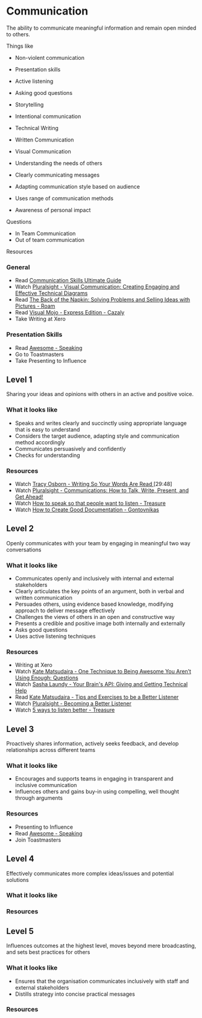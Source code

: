 # Communication

The ability to communicate meaningful information and remain open minded to others. 

Things like
- Non-violent communication
- Presentation skills
- Active listening
- Asking good questions
- Storytelling
- Intentional communication
- Technical Writing
- Written Communication
- Visual Communication

- Understanding the needs of others
- Clearly communicating messages
- Adapting communication style based on audience
- Uses range of communication methods
- Awareness of personal impact

Questions
<!-- Does influencing go here as well as leadership /!-->

- In Team Communication
- Out of team communication

Resources

### General
- Read [Communication Skills Ultimate Guide](https://www.makingbusinessmatter.co.uk/communication-skills-ultimate-guide/)
- Watch [Pluralsight - Visual Communication: Creating Engaging and Effective Technical Diagrams](https://app.pluralsight.com/library/courses/visual-communication-technical-diagrams/table-of-contents)
- Read [The Back of the Napkin: Solving Problems and Selling Ideas with Pictures - Roam](https://www.amazon.com/Back-Napkin-Expanded-Problems-Pictures/dp/1591842697)
- Read [Visual Mojo - Express Edition - Cazaly](https://www.amazon.com/Visual-Mojo-Express-Lynne-Cazaly/dp/0987462911)
- Take Writing at Xero

### Presentation Skills

- Read [Awesome - Speaking](https://github.com/matteofigus/awesome-speaking)
- Go to Toastmasters
- Take Presenting to Influence

## Level 1

Sharing your ideas and opinions with others in an active and positive voice. 

### What it looks like

- Speaks and writes clearly and succinctly using appropriate language that is easy to understand 
- Considers the target audience, adapting style and communication method accordingly
- Communicates persuasively and confidently
- Checks for understanding

### Resources
- Watch [Tracy Osborn - Writing So Your Words Are Read ](https://www.youtube.com/watch?v=8LiV759Bje0) [29:48]
- Watch [Pluralsight - Communications: How to Talk, Write, Present, and Get Ahead!](https://app.pluralsight.com/library/courses/communication-skills)
- Watch [How to speak so that people want to listen - Treasure](https://www.ted.com/talks/julian_treasure_how_to_speak_so_that_people_want_to_listen)
- Watch [How to Create Good Documentation - Gontovnikas](https://www.youtube.com/watch?v=lw9R2qMCdqk)

## Level 2

Openly communicates with your team by engaging in meaningful two way conversations

### What it looks like

- Communicates openly and inclusively with internal and external stakeholders
- Clearly articulates the key points of an argument, both in verbal and written communication
- Persuades others, using evidence based knowledge, modifying approach to deliver message effectively
- Challenges the views of others in an open and constructive way
- Presents a credible and positive image both internally and externally
- Asks good questions
- Uses active listening techniques

### Resources
- Writing at Xero
- Watch [Kate Matsudaira - One Technique to Being Awesome You Aren’t Using Enough: Questions](http://katemats.com/one-technique-to-being-awesome-you-arent-using-enough-questions/) 
- Watch [Sasha Laundy - Your Brain's API: Giving and Getting Technical Help](https://www.youtube.com/watch?v=hY14Er6JX2s)
- Read [Kate Matsudaira - Tips and Exercises to be a Better Listener](http://katemats.com/tips-exercises-better-listener/)
- Watch [Pluralsight - Becoming a Better Listener](https://app.pluralsight.com/library/courses/becoming-better-listener)
- Watch [5 ways to listen better - Treasure](https://www.ted.com/talks/julian_treasure_5_ways_to_listen_better)

## Level 3

Proactively shares information, actively seeks feedback, and develop relationships across different teams

### What it looks like

- Encourages and supports teams in engaging in transparent and inclusive communication
- Influences others and gains buy-in using compelling, well thought through arguments

### Resources
- Presenting to Influence
- Read [Awesome - Speaking](https://github.com/matteofigus/awesome-speaking)
- Join Toastmasters

## Level 4

Effectively communicates more complex ideas/issues and potential solutions

### What it looks like


### Resources

## Level 5

Influences outcomes at the highest level, moves beyond mere broadcasting, and sets best practices for others

### What it looks like

- Ensures that the organisation communicates inclusively with staff and external stakeholders
- Distills strategy into concise practical messages

### Resources